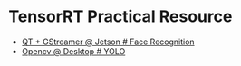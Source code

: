 # TensorRT Practical Resource

 - [QT + GStreamer @ Jetson # Face Recognition](https://github.com/AastaNV/Face-Recognition)
 - [Opencv @ Desktop # YOLO](https://github.com/TLESORT/YOLO-TensorRT-GIE-)
 
